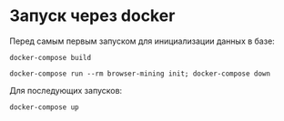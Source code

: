 # Запуск через docker #

Перед самым первым запуском для инициализации данных в базе:

`docker-compose build`

`docker-compose run --rm browser-mining init; docker-compose down`

Для последующих запусков:

`docker-compose up`
